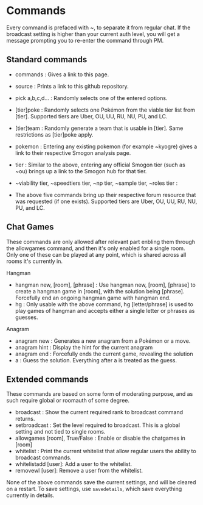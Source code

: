 Commands
========

Every command is prefaced with ~, to separate it from regular chat. If the broadcast setting is
higher than your current auth level, you will get a message prompting you to re-enter the command through PM.

Standard commands
-----------------

- commands : Gives a link to this page.
- source : Prints a link to this github repository.
- pick a,b,c,d... : Randomly selects one of the entered options.

- [tier]poke : Randomly selects one Pokémon from the viable tier list from [tier]. Supported tiers are Uber, OU, UU, RU, NU, PU, and LC. 
- [tier]team : Randomly generate a team that is usable in [tier]. Same restrictions as [tier]poke apply.
- pokemon : Entering any existing pokemon (for example ~kyogre) gives a link to their respective Smogon analysis page.
- tier : Similar to the above, entering any official Smogon tier (such as ~ou) brings up a link to the Smogon hub for that tier.

- ~viability tier, ~speedtiers tier, ~np tier, ~sample tier, ~roles tier :
- The above five commands bring up their respective forum resource that was requested (if one exists). Supported tiers are Uber, OU, UU, RU, NU, PU, and LC.

Chat Games
----------
These commands are only allowed after relevant part enbling them through the allowgames command, and then it's only enabled for a single room. Only one of these can be played at any point, which is shared across all rooms it's currently in.

Hangman
- hangman new, [room], [phrase] : Use hangman new, [room], [phrase] to create a hangman game in [room], with the solution being [phrase]. Forcefully end an ongoing hangman game with hangman end.
- hg : Only usable with the above command, hg [letter/phrase] is used to play games of hangman and accepts either a single letter or phrases as guesses.

Anagram
- anagram new : Generates a new anagram from a Pokémon or a move.
- anagram hint : Display the hint for the current anagram
- anagram end : Forcefully ends the current game, revealing the solution
- a : Guess the solution. Everything after a is treated as the guess.

Extended commands
-----------------

These commands are based on some form of moderating purpose,
and as such require global or roomauth of some degree.

- broadcast : Show the current required rank to broadcast command returns.
- setbroadcast : Set the level required to broadcast. This is a global setting and not tied to single rooms.
- allowgames [room], True/False : Enable or disable the chatgames in [room]
- whitelist : Print the current whitelist that allow regular users the ability to broadcast commands.
- whitelistadd [user]: Add a user to the whitelist.
- removewl [user]: Remove a user from the whitelist.

None of the above commands save the current settings, and will be cleared on a restart. To save settings, use `savedetails`, which save everything currently in details.
